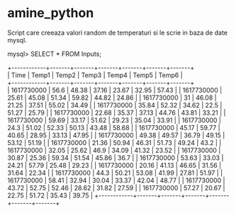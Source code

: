 # amine_python


Script care creeaza valori random de temperaturi si le scrie in baza de date mysql.


mysql> SELECT * FROM Inputs;

+------------+-------+-------+-------+-------+-------+-------+                  
| Time       | Temp1 | Temp2 | Temp3 | Temp4 | Temp5 | Temp6 |                  
+------------+-------+-------+-------+-------+-------+-------+  
| 1617730000 |  56.6 | 48.38 | 37.16 | 23.67 | 32.95 | 57.43 |
| 1617730000 | 25.61 | 45.08 | 51.34 | 59.82 | 44.82 | 24.86 |
| 1617730000 |    31 | 46.08 | 21.25 | 37.51 | 55.02 | 34.49 |
| 1617730000 | 35.84 | 52.32 | 34.62 |  22.5 | 51.27 | 25.79 |
| 1617730000 | 22.68 | 35.37 | 37.13 | 44.76 | 43.81 | 33.21 |
| 1617730000 | 59.69 | 33.17 | 51.62 | 29.23 | 35.04 | 33.91 |
| 1617730000 |  24.3 | 51.02 | 52.33 | 50.13 | 43.48 | 58.68 |
| 1617730000 | 45.17 | 59.77 | 40.65 | 28.95 | 33.13 | 47.95 |
| 1617730000 | 49.38 | 49.57 | 36.79 | 49.15 | 53.12 | 51.19 |
| 1617730000 | 21.36 | 50.94 | 46.31 | 51.73 | 49.24 |  43.2 |
| 1617730000 | 32.05 | 25.62 |  46.9 | 34.09 | 41.32 | 23.52 |
| 1617730000 | 30.87 | 25.36 | 59.34 | 51.54 | 45.86 |  36.7 |
| 1617730000 | 53.63 | 33.03 | 24.21 | 57.79 | 25.48 | 29.23 |
| 1617730000 | 20.16 | 41.13 | 46.65 | 31.56 | 31.64 | 22.34 |
| 1617730000 |  44.3 | 50.21 | 53.08 | 41.99 | 27.81 | 51.97 |
| 1617730000 | 58.41 | 32.94 | 30.04 | 33.37 | 42.04 | 48.77 |
| 1617730000 | 43.72 | 52.75 | 52.46 | 28.62 | 31.82 | 27.59 |
| 1617730000 | 57.27 | 20.67 | 22.75 | 51.72 | 35.43 | 39.75 |
+------------+-------+-------+-------+-------+-------+-------+

